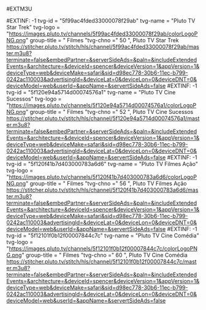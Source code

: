 #EXTM3U

#EXTINF: -1 tvg-id = "5f99ac4fded33000078f29ab" tvg-name = "Pluto TV Star Trek" tvg-logo = "https://images.pluto.tv/channels/5f99ac4fded33000078f29ab/colorLogoPNG.png" group-title = " Filmes "tvg-chno =" 50 ", Pluto TV Star Trek
https://stitcher.pluto.tv/stitch/hls/channel/5f99ac4fded33000078f29ab/master.m3u8?terminate=false&embedPartner=&serverSideAds=&paln=&includeExtendedEvents=&architecture=&deviceId=spencer&deviceVersion=1&appVersion=1&deviceType=web&deviceMake=safari&sid=d98ec778-30b6-11ec-b799-0242ac110003&advertisingId=&deviceLat=0&deviceLon=0&deviceDNT=0&deviceModel=web&userId=&appName=&servertSideAds=false
#EXTINF: -1 tvg-id = "5f120e94a5714d00074576a1" tvg-name = "Pluto TV Cine Sucessos" tvg-logo = "https://images.pluto.tv/channels/5f120e94a5714d00074576a1/colorLogoPNG.png" group-title = " Filmes "tvg-chno =" 52 ", Pluto TV Cine Sucessos
https://stitcher.pluto.tv/stitch/hls/channel/5f120e94a5714d00074576a1/master.m3u8?terminate=false&embedPartner=&serverSideAds=&paln=&includeExtendedEvents=&architecture=&deviceId=spencer&deviceVersion=1&appVersion=1&deviceType=web&deviceMake=safari&sid=d98ec778-30b6-11ec-b799-0242ac110003&advertisingId=&deviceLat=0&deviceLon=0&deviceDNT=0&deviceModel=web&userId=&appName=&servertSideAds=false
#EXTINF: -1 tvg-id = "5f120f41b7d403000783a6d6" tvg-name = "Pluto TV Filmes Ação" tvg-logo = "https://images.pluto.tv/channels/5f120f41b7d403000783a6d6/colorLogoPNG.png" group-title = " Filmes "tvg-chno =" 56 ", Pluto TV Filmes Ação
https://stitcher.pluto.tv/stitch/hls/channel/5f120f41b7d403000783a6d6/master.m3u8?terminate=false&embedPartner=&serverSideAds=&paln=&includeExtendedEvents=&architecture=&deviceId=spencer&deviceVersion=1&appVersion=1&deviceType=web&deviceMake=safari&sid=d98ec778-30b6-11ec-b799-0242ac110003&advertisingId=&deviceLat=0&deviceLon=0&deviceDNT=0&deviceModel=web&userId=&appName=&servertSideAds=false
#EXTINF: -1 tvg-id = "5f12101f0b12f00007844c7c" tvg-name = "Pluto TV Cine Comédia" tvg-logo = "https://images.pluto.tv/channels/5f12101f0b12f00007844c7c/colorLogoPNG.png" group-title = " Filmes "tvg-chno =" 60 ", Pluto TV Cine Comédia
https://stitcher.pluto.tv/stitch/hls/channel/5f12101f0b12f00007844c7c/master.m3u8?terminate=false&embedPartner=&serverSideAds=&paln=&includeExtendedEvents=&architecture=&deviceId=spencer&deviceVersion=1&appVersion=1&deviceType=web&deviceMake=safari&sid=d98ec778-30b6-11ec-b799-0242ac110003&advertisingId=&deviceLat=0&deviceLon=0&deviceDNT=0&deviceModel=web&userId=&appName=&servertSideAds=false
